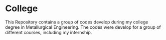 # College

This Repository contains a group of codes develop during my college degree in Metallurgical Engineering.
The codes were develop for a group of different courses, including my internship.
